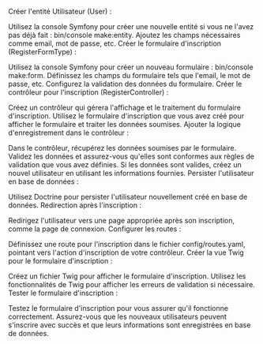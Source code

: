 Créer l'entité Utilisateur (User) :

Utilisez la console Symfony pour créer une nouvelle entité si vous ne l'avez pas déjà fait : bin/console make:entity.
Ajoutez les champs nécessaires comme email, mot de passe, etc.
Créer le formulaire d'inscription (RegisterFormType) :

Utilisez la console Symfony pour créer un nouveau formulaire : bin/console make:form.
Définissez les champs du formulaire tels que l'email, le mot de passe, etc.
Configurez la validation des données du formulaire.
Créer le contrôleur pour l'inscription (RegisterController) :

Créez un contrôleur qui gérera l'affichage et le traitement du formulaire d'inscription.
Utilisez le formulaire d'inscription que vous avez créé pour afficher le formulaire et traiter les données soumises.
Ajouter la logique d'enregistrement dans le contrôleur :

Dans le contrôleur, récupérez les données soumises par le formulaire.
Validez les données et assurez-vous qu'elles sont conformes aux règles de validation que vous avez définies.
Si les données sont valides, créez un nouvel utilisateur en utilisant les informations fournies.
Persister l'utilisateur en base de données :

Utilisez Doctrine pour persister l'utilisateur nouvellement créé en base de données.
Redirection après l'inscription :

Redirigez l'utilisateur vers une page appropriée après son inscription, comme la page de connexion.
Configurer les routes :

Définissez une route pour l'inscription dans le fichier config/routes.yaml, pointant vers l'action d'inscription de votre contrôleur.
Créer la vue Twig pour le formulaire d'inscription :

Créez un fichier Twig pour afficher le formulaire d'inscription.
Utilisez les fonctionnalités de Twig pour afficher les erreurs de validation si nécessaire.
Tester le formulaire d'inscription :

Testez le formulaire d'inscription pour vous assurer qu'il fonctionne correctement.
Assurez-vous que les nouveaux utilisateurs peuvent s'inscrire avec succès et que leurs informations sont enregistrées en base de données.